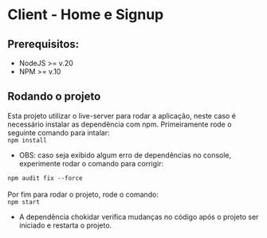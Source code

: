 # Client - Home e Signup
## Prerequisitos:
* NodeJS >= v.20
* NPM >= v.10

## Rodando o projeto
Esta projeto utilizar o live-server para rodar a aplicação, neste caso é necessário instalar as dependência com npm.
Primeiramente rode o seguinte comando para intalar: <br>
```npm install```<br>
* OBS: caso seja exibido algum erro de dependências no console, experimente rodar o comando para corrigir:<br>

```npm audit fix --force```<br><br>
Por fim para rodar o projeto, rode o comando:<br>
```npm start```<br>
* A dependência chokidar verifica mudanças no código após o projeto ser iniciado e restarta o projeto.